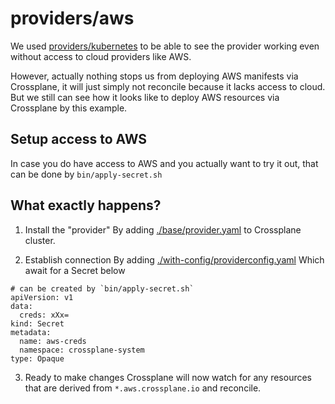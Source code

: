 # providers/aws

We used [providers/kubernetes](../kubernetes) to be able to see the provider working even without access to cloud providers like AWS.

However, actually nothing stops us from deploying AWS manifests via Crossplane, it will just simply not reconcile because it lacks access to cloud.
But we still can see how it looks like to deploy AWS resources via Crossplane by this example.

## Setup access to AWS

In case you do have access to AWS and you actually want to try it out, that can be done by `bin/apply-secret.sh`
## What exactly happens?

1. Install the "provider"
By adding [./base/provider.yaml](./base/provider.yaml) to Crossplane cluster.

2. Establish connection
By adding [./with-config/providerconfig.yaml](./with-config/providerconfig.yaml)
Which await for a Secret below

```
# can be created by `bin/apply-secret.sh`
apiVersion: v1
data:
  creds: xXx=
kind: Secret
metadata:
  name: aws-creds
  namespace: crossplane-system
type: Opaque
```

3. Ready to make changes
Crossplane will now watch for any resources that are derived from `*.aws.crossplane.io` and reconcile.
